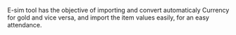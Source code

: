 E-sim tool has the objective of importing and convert automaticaly Currency for gold and vice versa, and import the item values easily, for an easy attendance.